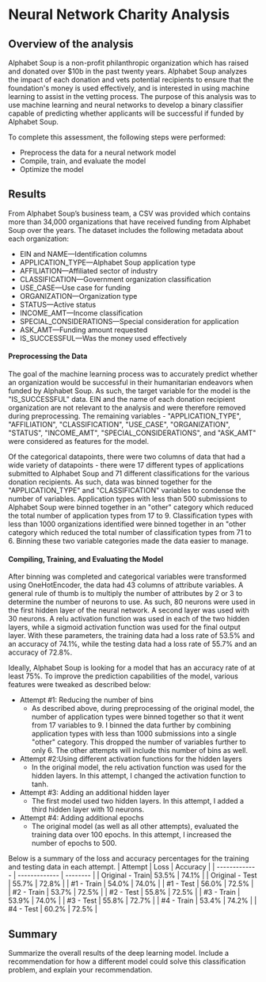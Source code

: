 # Neural Network Charity Analysis
## Overview of the analysis
Alphabet Soup is a non-profit philanthropic organization which has raised and donated over $10b in the past twenty years. Alphabet Soup analyzes the impact of each donation and vets potential recipients to ensure that the foundation's money is used effectively, and is interested in using machine learning to assist in the vetting process. The purpose of this analysis was to use machine learning and neural networks to develop a binary classifier capable of predicting whether applicants will be successful if funded by Alphabet Soup.

To complete this assessment, the following steps were performed:
- Preprocess the data for a neural network model
- Compile, train, and evaluate the model
- Optimize the model

## Results 
From Alphabet Soup’s business team, a CSV was provided which contains more than 34,000 organizations that have received funding from Alphabet Soup over the years. The dataset includes the following metadata about each organization:
- EIN and NAME—Identification columns
- APPLICATION_TYPE—Alphabet Soup application type
- AFFILIATION—Affiliated sector of industry
- CLASSIFICATION—Government organization classification
- USE_CASE—Use case for funding
- ORGANIZATION—Organization type
- STATUS—Active status
- INCOME_AMT—Income classification
- SPECIAL_CONSIDERATIONS—Special consideration for application
- ASK_AMT—Funding amount requested
- IS_SUCCESSFUL—Was the money used effectively

#### Preprocessing the Data
The goal of the machine learning process was to accurately predict whether an organization would be successful in their humanitarian endeavors when funded by Alphabet Soup. As such, the target variable for the model is the "IS_SUCCESSFUL" data. EIN and the name of each donation recipient organization are not relevant to the analysis and were therefore removed during preprocessing. The remaining variables - "APPLICATION_TYPE", "AFFILIATION", "CLASSIFICATION", "USE_CASE", "ORGANIZATION", "STATUS", "INCOME_AMT", "SPECIAL_CONSIDERATIONS", and "ASK_AMT" were considered as features for the model. 

Of the categorical datapoints, there were two columns of data that had a wide variety of datapoints - there were 17 different types of applications submitted to Alphabet Soup and 71 different classifications for the various donation recipients. As such, data was binned together for the "APPLICATION_TYPE" and "CLASSIFICATION" variables to condense the number of variables. Application types with less than 500 submissions to Alphabet Soup were binned together in an "other" category which reduced the total number of application types from 17 to 9. Classification types with less than 1000 organizations identified were binned together in an "other category which reduced the total number of classification types from 71 to 6. Binning these two variable categories made the data easier to manage. 

#### Compiling, Training, and Evaluating the Model
After binning was completed and categorical variables were transformed using OneHotEncoder, the data had 43 columns of attribute variables. A general rule of thumb is to multiply the number of attributes by 2 or 3 to determine the number of neurons to use. As such, 80 neurons were used in the first hidden layer of the neural network. A second layer was used with 30 neurons. A relu activation function was used in each of the two hidden layers, while a sigmoid activation function was used for the final output layer. With these parameters, the training data had a loss rate of 53.5% and an accuracy of 74.1%, while the testing data had a loss rate of 55.7% and an accuracy of 72.8%.

Ideally, Alphabet Soup is looking for a model that has an accuracy rate of at least 75%. To improve the prediction capabilities of the model, various features were tweaked as described below:
- Attempt #1: Reducing the number of bins
  - As described above, during preprocessing of the original model, the number of application types were binned together so that it went from 17 variables to 9. I binned the data further by combining application types with less than 1000 submissions into a single "other" category. This dropped the number of variables further to only 6. The other attempts will include this number of bins as well.  
- Attempt #2:Using different activation functions for the hidden layers
  - In the original model, the relu activation function was used for the hidden layers. In this attempt, I changed the activation function to tanh.
- Attempt #3: Adding an additional hidden layer
  - The first model used two hidden layers. In this attempt, I added a third hidden layer with 10 neurons. 
- Attempt #4: Adding additional epochs
  - The original model (as well as all other attempts), evaluated the training data over 100 epochs. In this attempt, I increased the number of epochs to 500. 

Below is a summary of the loss and accuracy percentages for the training and testing data in each attempt. 
| Attempt         | Loss          | Accuracy |
| -------------   | ------------- | -------- |
| Original - Train| 53.5%         | 74.1% |
| Original - Test | 55.7%         | 72.8% |
| #1 - Train      | 54.0%         | 74.0%   |
| #1 - Test       | 56.0%         | 72.5%  |
| #2 - Train      | 53.7%         | 72.5%  |
| #2 - Test       | 55.8%         | 72.5%  |
| #3 - Train      | 53.9%         | 74.0%  |
| #3 - Test       | 55.8%         | 72.7%  |
| #4 - Train      | 53.4%         | 74.2%  |
| #4 - Test       | 60.2%         | 72.5%  |

## Summary 
Summarize the overall results of the deep learning model. Include a recommendation for how a different model could solve this classification problem, and explain your recommendation.
